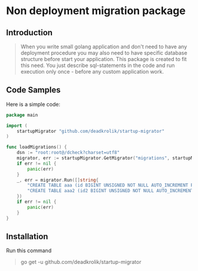 # Non deployment migration package

## Introduction

> When you write small golang application and don't need to have any deployment procedure you may also need to have specific database structure before start your application. This package is created to fit this need. You just describe sql-statements in the code and run execution only once - before any custom application work.

## Code Samples

Here is a simple code:

```go
package main

import (
	startupMigrator "github.com/deadkrolik/startup-migrator"
)

func loadMigrations() {
	dsn := "root:root@/dcheck?charset=utf8"
	migrator, err := startupMigrator.GetMigrator("migrations", startupMigrator.GetEngineMysql(dsn))
	if err != nil {
		panic(err)
	}
	_, err = migrator.Run([]string{
		"CREATE TABLE aaa (id BIGINT UNSIGNED NOT NULL AUTO_INCREMENT PRIMARY KEY)",
		"CREATE TABLE aaa2 (id2 BIGINT UNSIGNED NOT NULL AUTO_INCREMENT PRIMARY KEY)",
	})
	if err != nil {
		panic(err)
	}
}
```

## Installation

Run this command
> go get -u github.com/deadkrolik/startup-migrator
